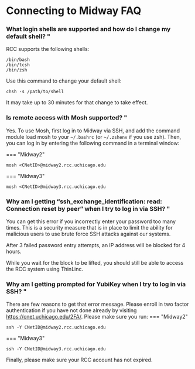 # Connecting to Midway FAQ


### What login shells are supported and how do I change my default shell? "
RCC supports the following shells:
```
/bin/bash
/bin/tcsh
/bin/zsh
```
Use this command to change your default shell:
``` 
chsh -s /path/to/shell 
```

It may take up to 30 minutes for that change to take effect.

### Is remote access with Mosh supported? "
Yes. To use Mosh, first log in to Midway via SSH, and add the command module load mosh to your ```~/.bashrc``` (or ```~/.zshenv``` if you use zsh). Then, you can log in by entering the following command in a terminal window:

=== "Midway2"
``` 
mosh <CNetID>@midway2.rcc.uchicago.edu 
```
=== "Midway3"
```
mosh <CNetID>@midway3.rcc.uchicago.edu
```  

### Why am I getting “ssh_exchange_identification: read: Connection reset by peer” when I try to log in via SSH? "
You can get this error if you incorrectly enter your password too many times. This is a security measure that is in place to limit the ability for malicious users to use brute force SSH attacks against our systems.

After 3 failed password entry attempts, an IP address will be blocked for 4 hours.

While you wait for the block to be lifted, you should still be able to access the RCC system using ThinLinc.

### Why am I getting prompted for YubiKey when I try to log in via SSH? "
There are few reasons to get that error message. Please enroll in two factor authentication if you have not done already by visiting https://cnet.uchicago.edu/2FA/. Please make sure you run:
=== "Midway2"
``` 
ssh -Y CNetID@midway2.rcc.uchicago.edu 
```
=== "Midway3"
```
ssh -Y CNetID@midway3.rcc.uchicago.edu
```
Finally, please make sure your RCC account has not expired.